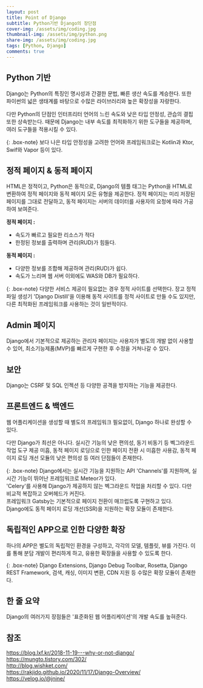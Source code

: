 ```yaml
---
layout: post
title: Point of Django
subtitle: Python기반 Django의 장단점
cover-img: /assets/img/coding.jpg
thumbnail-img: /assets/img/python.png
share-img: /assets/img/coding.jpg
tags: [Python, Django]
comments: true
---
```


## Python 기반

Django는 Python의 특징인 명시성과 간결한 문법, 빠른 생산 속도를 계승한다. 또한 파이썬의 넓은 생태계를 바탕으로 수많은 라이브러리와 높은 확장성을 자랑한다.

다만 Python의 단점인 인터프리터 언어의 느린 속도와 낮은 타입 안정성, 관습의 결핍 또한 상속받는다. 때문에 Django는 내부 속도를 최적화하기 위한 도구들을 제공하며, 여러 도구들을 적용시킬 수 있다.

{: .box-note}
보다 나은 타입 안정성을 고려한 언어와 프레임워크로는 Kotlin과 Ktor, Swif와 Vapor 등이 있다.




## 정적 페이지 & 동적 페이지

HTML은 정적이고, Python은 동적으로, Django의 템플 태그는 Python을 HTML로 변환하여 정적 페이지와 동적 페이지 모든 유형을 제공한다. 정적 페이지는 미리 저장된 페이지를 그대로 전달하고, 동적 페이지는 서버의 데이터를 사용자의 요청에 따라 가공하여 보여준다.

**정적 페이지 :**
 - 속도가 빠르고 필요한 리소스가 적다
 - 한정된 정보를 출력하며 관리(RUD)가 힘들다.

**동적 페이지 :**
  - 다양한 정보를 조합해 제공하며 관리(RUD)가 쉽다.
  - 속도가 느리며 웹 서버 이외에도 WAS와 DB가 필요하다.

{: .box-note}
다양한 서비스 제공이 필요없는 경우 정적 사이트를 선택한다. 장고 정적 파일 생성기 'Django Distill'을 이용해 동적 사이트를 정적 사이트로 만들 수도 있지만, 다른 최적화된 프레임워크를 사용하는 것이 일반적이다.




## Admin 페이지

Django에서 기본적으로 제공하는 관리자 페이지는 사용자가 별도의 개발 없이 사용할 수 있어, 최소기능제품(MVP)를 빠르게 구현한 후 수정을 거쳐나갈 수 있다.




## 보안

Django는 CSRF 및 SQL 인젝션 등 다양한 공격을 방지하는 기능을 제공한다.




## 프론트엔드 & 백엔드
웹 어플리케이션을 생성할 때 별도의 프레임워크 필요없이, Django 하나로 완성할 수 있다.

다만 Django가 최선은 아니다. 실시간 기능의 낮은 편의성, 동기 비동기 등 벡그라운드 작업 도구 제공 미흡, 동적 페이지 로딩으로 인한 페이지 전환 시 미흡한 사용감, 동적 페이지 로딩 개선 모듈의 낮은 편의성 등 여러 단점들이 존재한다.

{: .box-note}
Django에서는 실시간 기능을 지원하는 API 'Channels'를 지원하며, 실시간 기능이 뛰어난 프레임워크로 Meteor가 있다.  
'Celery'를 사용해 Django가 제공하지 않는 벡그라운드 작업을 처리할 수 있다. 다만 비교적 복잡하고 오버헤드가 커진다.  
프레임워크 Gatsby는 기본적으로 페이지 전환이 매끄럽도록 구현하고 있다.  
Django에도 동적 페이지 로딩 개선(SSR)을 지원하는 확장 모듈이 존재한다.  




## 독립적인 APP으로 인한 다양한 확장

하나의 APP은 별도의 독립적인 환경을 구성하고, 각각의 모델, 템플릿, 뷰를 가진다. 이를 통해 분담 개발이 편리하게 하고, 유용한 확장들을 사용할 수 있도록 한다.

{: .box-note}
Django Extensions, Django Debug Toolbar, Rosetta, Django REST Framework, 검색, 캐싱, 이미지 변환, CDN 지원 등 수많은 확장 모듈이 존재한다.




## 한 줄 요약

Django의 여러가지 장점들은 '표준화된 웹 어플리케이션'의 개발 속도를 높혀준다.




## 참조
https://blog.lxf.kr/2018-11-19---why-or-not-django/  
https://mungto.tistory.com/302/  
http://blog.wishket.com/  
https://rakjido.github.io/2020/11/17/Django-Overview/  
https://velog.io/@jnine/  
